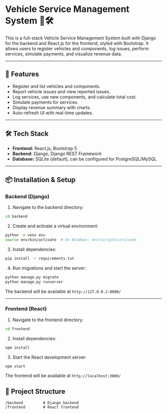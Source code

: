 
# Vehicle Service Management System 🚗🛠️

This is a full-stack Vehicle Service Management System built with Django for the backend and React.js for the frontend, styled with Bootstrap. It allows users to register vehicles and components, log issues, perform services, simulate payments, and visualize revenue data.

---

## 🚀 Features

- Register and list vehicles and components.
- Report vehicle issues and view reported issues.
- Log services, use new components, and calculate total cost.
- Simulate payments for services.
- Display revenue summary with charts.
- Auto-refresh UI with real-time updates.

---

## 🛠️ Tech Stack

- **Frontend:** React.js, Bootstrap 5
- **Backend:** Django, Django REST Framework
- **Database:** SQLite (default), can be configured for PostgreSQL/MySQL

---

## 📦 Installation & Setup

### Backend (Django)

1. Navigate to the backend directory:

```bash
cd backend
```

2. Create and activate a virtual environment:

```bash
python -m venv env
source env/bin/activate  # On Windows: env\Scripts\activate
```

3. Install dependencies:

```bash
pip install -r requirements.txt
```

4. Run migrations and start the server:

```bash
python manage.py migrate
python manage.py runserver
```

The backend will be available at `http://127.0.0.1:8000/`

---

### Frontend (React)

1. Navigate to the frontend directory:

```bash
cd frontend
```

2. Install dependencies:

```bash
npm install
```

3. Start the React development server:

```bash
npm start
```

The frontend will be available at `http://localhost:3000/`




## 📁 Project Structure

```
/backend         # Django backend
/frontend        # React frontend
```


